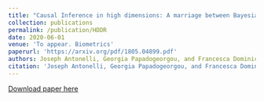 ```yaml
---
title: "Causal Inference in high dimensions: A marriage between Bayesian modeling and good frequentist properties "
collection: publications
permalink: /publication/HDDR
date: 2020-06-01
venue: 'To appear. Biometrics'
paperurl: 'https://arxiv.org/pdf/1805.04899.pdf'
authors: Joseph Antonelli, Georgia Papadogeorgou, and Francesca Dominici
citation: 'Joseph Antonelli, Georgia Papadogeorgou, and Francesca Dominici. "Causal Inference in high dimensions: A marriage between Bayesian modeling and good frequentist properties ." arXiv preprint arXiv:1805.04899 (2019).'
---
```


[Download paper here](https://arxiv.org/pdf/1805.04899.pdf)
